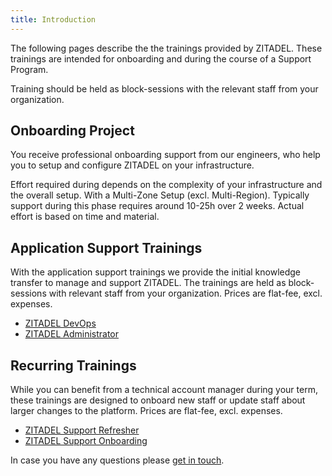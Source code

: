```yaml
---
title: Introduction
---
```


The following pages describe the the trainings provided by ZITADEL. These trainings are intended for onboarding and during the course of a Support Program.

Training should be held as block-sessions with the relevant staff from your organization.

## Onboarding Project

You receive professional onboarding support from our engineers, who help you to setup and configure ZITADEL on your infrastructure.

Effort required during depends on the complexity of your infrastructure and the overall setup. With a Multi-Zone Setup (excl. Multi-Region). Typically support during this phase requires around 10-25h over 2 weeks. Actual effort is based on time and material.

## Application Support Trainings

With the application support trainings we provide the initial knowledge transfer to manage and support ZITADEL. The trainings are held as block-sessions with relevant staff from your organization. Prices are flat-fee, excl. expenses.

* [ZITADEL DevOps](supportservice/application)
* [ZITADEL Administrator](supportservice/application)

## Recurring Trainings

While you can benefit from a technical account manager during your term, these trainings are designed to onboard new staff or update staff about larger changes to the platform. Prices are flat-fee, excl. expenses.

* [ZITADEL Support Refresher](supportservice/application)
* [ZITADEL Support Onboarding](supportservice/application)

In case you have any questions please [get in touch](https://zitadel.com/contact).
